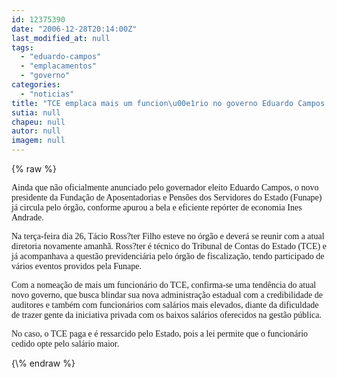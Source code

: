 ```yaml
---
id: 12375390
date: "2006-12-28T20:14:00Z"
last_modified_at: null
tags:
  - "eduardo-campos"
  - "emplacamentos"
  - "governo"
categories:
  - "noticias"
title: "TCE emplaca mais um funcion\u00e1rio no governo Eduardo Campos. Agora \u00e9 a vez da Funape"
sutia: null
chapeu: null
autor: null
imagem: null
---
```

{\% raw %}
<p><P><FONT face=Verdana>Ainda que não oficialmente anunciado pelo governador eleito Eduardo Campos, o novo presidente da Fundação de Aposentadorias e Pensões dos Servidores do Estado (Funape) já circula pelo órgão, conforme apurou a bela e eficiente repórter de economia Ines Andrade. </FONT></P></p>
<p><P><FONT face=Verdana>Na terça-feira dia 26, Tácio Ross?ter Filho esteve no órgão e deverá se reunir com a atual diretoria novamente amanhã. Ross?ter é técnico do Tribunal de Contas do Estado (TCE) e já acompanhava a questão previdenciária pelo órgão de fiscalização, tendo participado de vários eventos providos pela Funape.</FONT></P></p>
<p><P><FONT face=Verdana>Com a nomeação de mais um funcionário do TCE, confirma-se uma tendência do atual novo governo, que busca blindar sua nova administração estadual com a credibilidade de auditores e também com funcionários com salários mais elevados, diante da dificuldade de trazer gente da iniciativa privada com os baixos salários oferecidos na gestão pública. </FONT></P></p>
<p><P><FONT face=Verdana>No caso, o TCE paga e é ressarcido pelo Estado, pois a lei permite que o funcionário cedido opte pelo salário maior.</FONT></P> </p>
{\% endraw %}